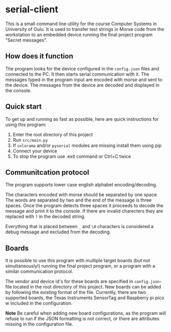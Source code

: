 # serial-client

This is a small command line utility for the course Computer Systems in University of Oulu. It is used to transfer text strings in Morse code from the workstation to an embedded device running the final project program "Secret messages".

## How does it function

The program looks for the device configured in the `config.json` files and connected to the PC. It then starts serial communication with it. The messages typed in the program input are encoded with morse and sent to the device. The messages from the device are decoded and displayed in the console. 

## Quick start

To get up and running as fast as possible, here are quick instructions for using this program:

1. Enter the root directory of this project
2. Run `src/main.py`
3. If `colorama` and/or `pyserial` modules are missing install them using pip
4. Connect your device
5. To stop the program use .exit command or Ctrl+C twice

## Communitcation protocol

The program supports lower case english alphabet encoding/decoding.

The characters encoded with morse should be separated by one space. The words are separated by two and the end of the message is three spaces. Once the program detects three spaces it proceeds to decode the message and print it to the console. If there are invalid charecters they are replaced with `?` in the decoded string.

Everything that is placed between `_` and `\0` characters is considered a debug message and excluded from the decoding.

## Boards

It is possible to use this program with multiple target boards (but not simultaneously!) running the final project program, or a program with a similar communication protocol.

The vendor and device id's for these boards are specified in `config.json`-file located in the root directory of this project. New boards can be added by following the existing format of the file. Currently, there are two supported boards, the Texas Instruments SensorTag and Raspberry pi pico w included in the configuration.

**Note** Be careful when adding new board configurations, as the program will refuse to run if the JSON formatting is not correct, or there are attributes missing in the configuration file.


